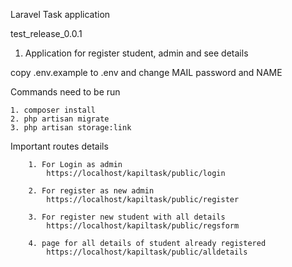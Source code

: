 Laravel Task  application

test_release_0.0.1

1. Application for register student, admin and see details

copy .env.example to .env and change MAIL password and NAME

Commands need to be run

    1. composer install
    2. php artisan migrate
    3. php artisan storage:link


Important routes details

        1. For Login as admin
            https://localhost/kapiltask/public/login
		
        2. For register as new admin
            https://localhost/kapiltask/public/register
		
        3. For register new student with all details
            https://localhost/kapiltask/public/regsform
		
        4. page for all details of student already registered
            https://localhost/kapiltask/public/alldetails